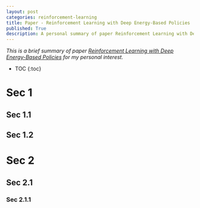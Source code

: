 ```yaml
---
layout: post
categories: reinforcement-learning
title: Paper - Reinforcement Learning with Deep Energy-Based Policies
published: True
description: A personal summary of paper Reinforcement Learning with Deep Energy-Based Policies.
---
```


*This is a brief summary of paper [Reinforcement Learning with Deep Energy-Based Policies](https://arxiv.org/pdf/1702.08165.pdf) for my personal interest.*

* TOC
{:toc}
# Sec 1

## Sec 1.1

## Sec 1.2

# Sec 2

## Sec 2.1

### Sec 2.1.1



